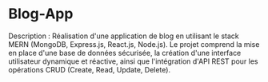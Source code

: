 # Blog-App
Description : Réalisation d'une application de blog en utilisant le stack MERN (MongoDB, Express.js, React.js, Node.js). Le projet comprend la mise en place d'une base de données sécurisée, la création d'une interface utilisateur dynamique et réactive, ainsi que l'intégration d'API REST pour les opérations CRUD (Create, Read, Update, Delete). 
